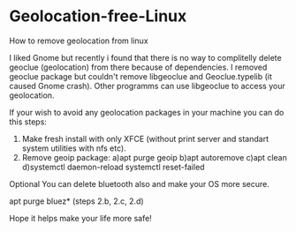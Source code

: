 # Geolocation-free-Linux
How to remove geolocation from linux

I liked Gnome but recently i found that there is no way to complitelly delete geoclue (geolocation) from there because of dependencies.
I removed geoclue package but couldn't remove libgeoclue and Geoclue.typelib (it caused Gnome crash). Other programms can use libgeoclue to access your geolocation. 

If your wish to avoid any geolocation packages in your machine you can do this steps:

1.  Make fresh install with only XFCE (without print server and standart system utilities with nfs etc).
2.  Remove geoip package:
    a)apt purge geoip
    b)apt autoremove
    c)apt clean
    d)systemctl daemon-reload
    systemctl reset-failed

Optional
You can delete bluetooth also and make your OS more secure. 

apt purge bluez*
(steps 2.b, 2.c, 2.d)

Hope it helps make your life more safe! 
